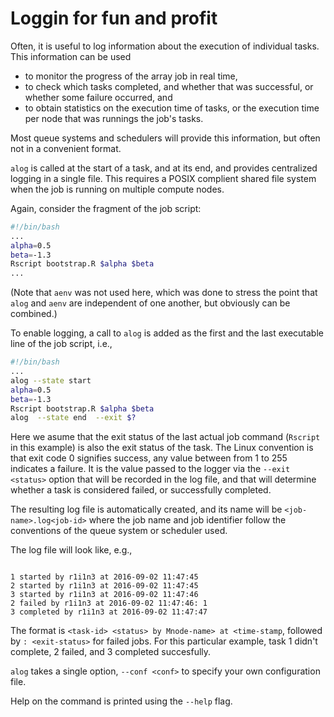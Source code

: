 # Loggin for fun and profit
Often, it is useful to log information about the execution of individual
tasks.  This information can be used

* to monitor the progress of the array job in real time,
* to check which tasks completed, and whether that was successful, or
    whether some failure occurred, and
* to obtain statistics on the execution time of tasks, or the execution
    time per node that was runnings the job's tasks.

Most queue systems and schedulers will provide this information, but often
not in a convenient format.

`alog` is called at the start of a task, and at its end, and provides
centralized logging in a single file.  This requires a POSIX complient
shared file system when the job is running on multiple compute nodes.

Again, consider the fragment of the job script:
```bash
#!/bin/bash
...
alpha=0.5
beta=-1.3
Rscript bootstrap.R $alpha $beta
...
```
(Note that `aenv` was not used here, which was done to stress the point
that `alog` and `aenv` are independent of one another, but obviously can
be combined.)

To enable logging, a call to `alog` is added as the first and the last
executable line of the job script, i.e.,
```bash
#!/bin/bash
...
alog --state start
alpha=0.5
beta=-1.3
Rscript bootstrap.R $alpha $beta
alog  --state end  --exit $?
```
Here we asume that the exit status of the last actual job command
(`Rscript` in this example) is also the exit status of the task.  The
Linux convention is that exit code 0 signifies success, any value between
from 1 to 255 indicates a failure.  It is the value passed to the logger
via the `--exit <status>` option that will be recorded in the log file,
and that will determine whether a task is considered failed, or
successfully completed.

The resulting log file is automatically created, and its name will be
`<job-name>.log<job-id>` where the job name and job identifier follow
the conventions of the queue system or scheduler used.

The log file will look like, e.g.,
```

1 started by r1i1n3 at 2016-09-02 11:47:45
2 started by r1i1n3 at 2016-09-02 11:47:45
3 started by r1i1n3 at 2016-09-02 11:47:46
2 failed by r1i1n3 at 2016-09-02 11:47:46: 1
3 completed by r1i1n3 at 2016-09-02 11:47:47
```
The format is `<task-id> <status> by Mnode-name> at <time-stamp`, followed
by `: <exit-status>` for failed jobs.  For this particular example, task
1 didn't complete, 2 failed, and 3 completed succesfully.

`alog` takes a single option, `--conf <conf>` to specify your own
configuration file.

Help on the command is printed using the `--help` flag.

